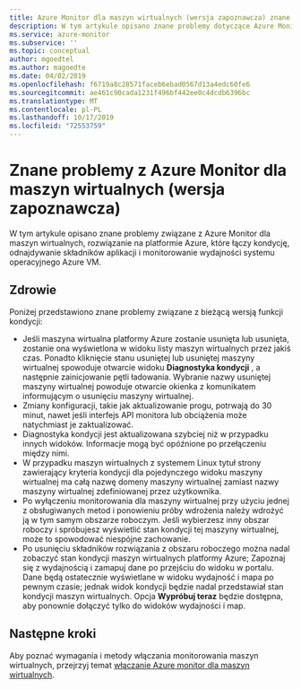```yaml
---
title: Azure Monitor dla maszyn wirtualnych (wersja zapoznawcza) znane problemy | Microsoft Docs
description: W tym artykule opisano znane problemy dotyczące Azure Monitor dla maszyn wirtualnych, rozwiązania na platformie Azure, które łączy kondycję, odnajdywanie zależności aplikacji i monitorowanie wydajności systemu operacyjnego Azure VM.
ms.service: azure-monitor
ms.subservice: ''
ms.topic: conceptual
author: mgoedtel
ms.author: magoedte
ms.date: 04/02/2019
ms.openlocfilehash: f6719a8c28571faceb6ebad0567d13a4edc60fe6
ms.sourcegitcommit: ae461c90cada1231f496bf442ee0c4dcdb6396bc
ms.translationtype: MT
ms.contentlocale: pl-PL
ms.lasthandoff: 10/17/2019
ms.locfileid: "72553759"
---
```

# <a name="known-issues-with-azure-monitor-for-vms-preview"></a>Znane problemy z Azure Monitor dla maszyn wirtualnych (wersja zapoznawcza)

W tym artykule opisano znane problemy związane z Azure Monitor dla maszyn wirtualnych, rozwiązanie na platformie Azure, które łączy kondycję, odnajdywanie składników aplikacji i monitorowanie wydajności systemu operacyjnego Azure VM. 

## <a name="health"></a>Zdrowie 
Poniżej przedstawiono znane problemy związane z bieżącą wersją funkcji kondycji:

- Jeśli maszyna wirtualna platformy Azure zostanie usunięta lub usunięta, zostanie ona wyświetlona w widoku listy maszyn wirtualnych przez jakiś czas. Ponadto kliknięcie stanu usuniętej lub usuniętej maszyny wirtualnej spowoduje otwarcie widoku **Diagnostyka kondycji** , a następnie zainicjowanie pętli ładowania. Wybranie nazwy usuniętej maszyny wirtualnej powoduje otwarcie okienka z komunikatem informującym o usunięciu maszyny wirtualnej.
- Zmiany konfiguracji, takie jak aktualizowanie progu, potrwają do 30 minut, nawet jeśli interfejs API monitora lub obciążenia może natychmiast je zaktualizować. 
- Diagnostyka kondycji jest aktualizowana szybciej niż w przypadku innych widoków. Informacje mogą być opóźnione po przełączeniu między nimi. 
- W przypadku maszyn wirtualnych z systemem Linux tytuł strony zawierający kryteria kondycji dla pojedynczego widoku maszyny wirtualnej ma całą nazwę domeny maszyny wirtualnej zamiast nazwy maszyny wirtualnej zdefiniowanej przez użytkownika. 
- Po wyłączeniu monitorowania dla maszyny wirtualnej przy użyciu jednej z obsługiwanych metod i ponowieniu próby wdrożenia należy wdrożyć ją w tym samym obszarze roboczym. Jeśli wybierzesz inny obszar roboczy i spróbujesz wyświetlić stan kondycji tej maszyny wirtualnej, może to spowodować niespójne zachowanie.
- Po usunięciu składników rozwiązania z obszaru roboczego można nadal zobaczyć stan kondycji maszyn wirtualnych platformy Azure; Zapoznaj się z wydajnością i zamapuj dane po przejściu do widoku w portalu. Dane będą ostatecznie wyświetlane w widoku wydajność i mapa po pewnym czasie; jednak widok kondycji będzie nadal przedstawiał stan kondycji maszyn wirtualnych. Opcja **Wypróbuj teraz** będzie dostępna, aby ponownie dołączyć tylko do widoków wydajności i map.

## <a name="next-steps"></a>Następne kroki
Aby poznać wymagania i metody włączania monitorowania maszyn wirtualnych, przejrzyj temat [włączanie Azure monitor dla maszyn wirtualnych](vminsights-enable-overview.md).
